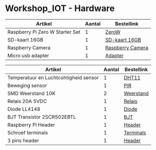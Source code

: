 # Workshop_IOT - Hardware

| Artikel		               		| Aantal 	                 | Bestellink	       	|
|-----------------------------------|----------------------------|----------------------|
| Raspberry Pi Zero W Starter Set 	| 1		                     | [ZeroW](https://www.amazon.nl/Raspberry-Pi-Zero-Starter-Set/dp/B072LWBL37)  | 
| SD-kaart 16GB					 	| 1		                     | [SD-kaart 16GB](https://www.amazon.nl/Sandisk-SDSQUAR-016G-GN6MA-Ultra-Geheugen-Adapter/dp/B073K14CVB/ref=sr_1_4)  | 
| Raspberry Camera 				 	| 1		                     | [Raspberry Camera](https://www.amazon.nl/AZDelivery-Camera-compatibel-Raspberry-Inclusief/dp/B01M6UCEM5/ref=sr_1_57)  |
| Micro usb adapter 				 	| 1		                     | [Adapter](https://www.amazon.nl/ghfcffdghrdshdfh-Supply-Charger-schakelaar-Raspberry/dp/B07W5VKZQZ/ref=sr_1_1)  |


| Artikel		               		            | Aantal 	                 | Bestellink	       	|
|-----------------------------------------|--------------------------|----------------------|
| Temperatuur en Luchtcohtigheid sensor 	| 1		                     | [DHT11](https://eu.mouser.com/ProductDetail/485-386)  | 
| Beweging sensor 			 	                | 1		                     | [PIR](https://eu.mouser.com/ProductDetail/485-189)  | 
| SMD Weerstand 10K             				 	| 2		                     | [Weerstand](https://eu.mouser.com/ProductDetail/Vishay-Dale/CRCW080510K0FKEAC) | 
| Relais 20A 5VDC                				 	| 1		                     | [Relais](https://eu.mouser.com/ProductDetail/653-G5PZ-1A-EDC5) |
| Diode LL4148                  				 	| 1		                     | [Diode](https://eu.mouser.com/ProductDetail/512-LL4148) |
| BJT Transistor 2SCR502EBTL              | 1		                     | [BJT](https://eu.mouser.com/ProductDetail/755-2SCR502EBTL) |
| Raspberry Pi Header                     | 1		                     | [Header](https://eu.mouser.com/ProductDetail/485-2222) |
| Schroef terminals                       | 1		                     | [Terminals](https://eu.mouser.com/ProductDetail/490-TB010-508-03BE) |
| 3 pins header                          | 1		                     | [Header](https://nl.mouser.com/ProductDetail/Harwin/M20-7910342R?qs=k41KVqW3ymraXSpcDhMQPA%3D%3D) |
